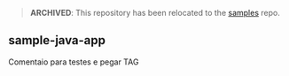 > **ARCHIVED**: This repository has been relocated to the [samples](https://github.com/buildpack/samples/) repo.

## sample-java-app
Comentaio para testes e pegar TAG
